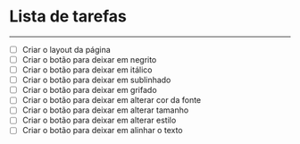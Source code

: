 # Lista de tarefas

---

*[ ] Criar o layout da página 
*[ ] Criar o botão para deixar em negrito
*[ ] Criar o botão para deixar em itálico
*[ ] Criar o botão para deixar em sublinhado
*[ ] Criar o botão para deixar em grifado
*[ ] Criar o botão para deixar em alterar cor da fonte
*[ ] Criar o botão para deixar em alterar tamanho 
*[ ] Criar o botão para deixar em alterar estilo
*[ ] Criar o botão para deixar em alinhar o texto
